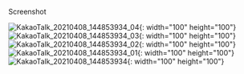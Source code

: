 Screenshot


![KakaoTalk_20210408_144853934_04](https://user-images.githubusercontent.com/46364839/113974990-cb0ca380-9879-11eb-949f-772749b32201.jpg){: width="100" height="100"}
![KakaoTalk_20210408_144853934_03](https://user-images.githubusercontent.com/46364839/113974989-ca740d00-9879-11eb-9c6e-b6991b61436e.jpg){: width="100" height="100"}
![KakaoTalk_20210408_144853934_02](https://user-images.githubusercontent.com/46364839/113974988-ca740d00-9879-11eb-8fe4-65f705b000d0.jpg){: width="100" height="100"}
![KakaoTalk_20210408_144853934_01](https://user-images.githubusercontent.com/46364839/113974986-c9db7680-9879-11eb-8690-f98a93b3b6c5.jpg){: width="100" height="100"}
![KakaoTalk_20210408_144853934](https://user-images.githubusercontent.com/46364839/113974979-c942e000-9879-11eb-9a8e-fd04527c5b66.jpg){: width="100" height="100"}
